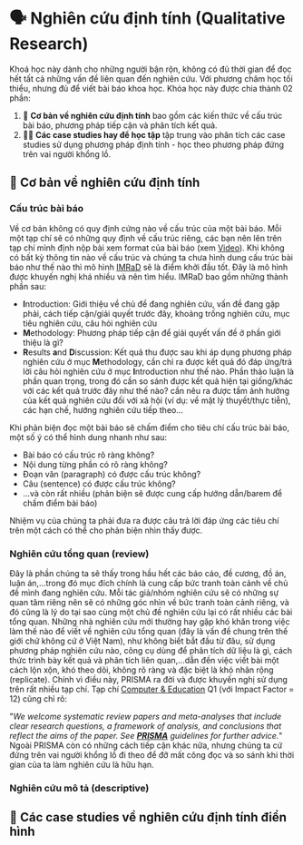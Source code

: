 # 🗣️ Nghiên cứu định tính (Qualitative Research)

Khoá học này dành cho những người bận rộn, không có đủ thời gian để đọc hết tất cả những vấn đề liên quan đến nghiên cứu. Với phương châm học tối thiểu, nhưng đủ để viết bài báo khoa học. Khóa học này được chia thành 02 phần:

1. 🧩 **Cơ bản về nghiên cứu định tính** bao gồm các kiến thức về cấu trúc bài báo, phương pháp tiếp cận và phân tích kết quả.
2. 🧑‍🔬 **Các case studies hay để học tập** tập trung vào phân tích các case studies sử dụng phương pháp định tính - học theo phương pháp đứng trên vai người khổng lồ. 

## 📝 Cơ bản về nghiên cứu định tính

### Cấu trúc bài báo
Về cơ bản không có quy định cứng nào về cấu trúc của một bài báo. Mỗi một tạp chí sẽ có những quy định về cấu trúc riêng, các bạn nên lên trên tạp chí mình định nộp bài xem format của bài báo (xem [Video](https://youtu.be/OVJ2P_el6us)). Khi không có bất kỳ thông tin nào về cấu trúc và chúng ta chưa hình dung cấu trúc bài báo như thế nào thì mô hình [IMRaD](https://en.wikipedia.org/wiki/IMRAD) sẽ là điểm khởi đầu tốt. Đây là mô hình được khuyến nghị khá nhiều và nên tìm hiểu. IMRaD bao gồm những thành phần sau:

- **I**ntroduction: Giới thiệu về chủ đề đang nghiên cứu, vấn đề đang gặp phải, cách tiếp cận/giải quyết trước đây, khoảng trống nghiên cứu, mục tiêu nghiên cứu, câu hỏi nghiên cứu
- **M**ethodology: Phương pháp tiếp cận để giải quyết vấn đề ở phần giới thiệu là gì?
- **R**esults **a**nd **D**iscussion: Kết quả thu được sau khi áp dụng phương pháp nghiên cứu ở mục **M**ethodology, cần chỉ ra được kết quả đó đáp ứng/trả lời câu hỏi nghiên cứu ở mục **I**ntroduction như thế nào. Phần thảo luận là phần quan trọng, trong đó cần so sánh được kết quả hiện tại giống/khác với các kết quả trước đây như thế nào? cần nêu ra được tầm ảnh hưởng của kết quả nghiên cứu đối với xã hội (ví dụ: về mặt lý thuyết/thực tiễn), các hạn chế, hướng nghiên cứu tiếp theo...

Khi phản biện đọc một bài báo sẽ chấm điểm cho tiêu chí cấu trúc bài báo, một số ý có thể hình dung nhanh như sau:

- Bài báo có cấu trúc rõ ràng không? 
- Nội dung từng phần có rõ ràng không?
- Đoạn văn (paragraph) có được cấu trúc không?
- Câu (sentence) có được cấu trúc không?
- ...và còn rất nhiều (phản biện sẽ được cung cấp hướng dẫn/barem để chấm điểm bài báo)

Nhiệm vụ của chúng ta phải đưa ra được câu trả lời đáp ứng các tiêu chí trên một cách có thể cho phản biện nhìn thấy được.


### Nghiên cứu tổng quan (review)
Đây là phần chúng ta sẽ thấy trong hầu hết các báo cáo, đề cương, đồ án, luận án,...trong đó mục đích chính là cung cấp bức tranh toàn cảnh về chủ đề mình đang nghiên cứu. Mỗi tác giả/nhóm nghiên cứu sẽ có những sự quan tâm riêng nên sẽ có những góc nhìn về bức tranh toàn cảnh riêng, và đó cũng là lý do tại sao cùng một chủ đề nghiên cứu lại có rất nhiều các bài tổng quan. Những nhà nghiên cứu mới thường hay gặp khó khăn trong việc làm thế nào để viết về nghiên cứu tổng quan (đây là vấn đề chung trên thế giới chứ không cứ ở Việt Nam), như không biết bắt đầu từ đâu, sử dụng phương pháp nghiên cứu nào, công cụ dùng để phân tích dữ liệu là gì, cách thức trình bày kết quả và phân tích liên quan,...dẫn đến việc viết bài một cách lộn xộn, khó theo dõi, không rõ ràng và đặc biệt là khó nhân rộng (replicate). Chính vì điều này, PRISMA ra đời và được khuyến nghị sử dụng trên rất nhiều tạp chí. Tạp chí [Computer & Education](https://www.sciencedirect.com/journal/computers-and-education) Q1 (với Impact Factor =  12)  cũng chỉ rõ:

"_We welcome systematic review papers and meta-analyses that include clear research questions, a framework of analysis, and conclusions that reflect the aims of the paper. See [**PRISMA**](http://www.prisma-statement.org/?AspxAutoDetectCookieSupport=1) guidelines for further advice._"
Ngoài PRISMA còn có những cách tiếp cận khác nữa, nhưng chúng ta cứ đứng trên vai người khổng lồ đi theo để đỡ mất công đọc và so sánh khi thời gian của ta làm nghiên cứu là hữu hạn.

### Nghiên cứu mô tả (descriptive)
## 🧩 Các case studies về nghiên cứu định tính điển hình




